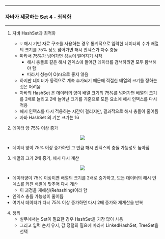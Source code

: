 -----
### 자바가 제공하는 Set 4 - 최적화
-----
1. 자바 HashSet과 최적화
   - 💡 해시 기반 자료 구조를 사용하는 경우 통계적으로 입력한 데이터의 수가 배열의 크기를 75% 정도 넘어가면 해시 인덱스가 자주 충돌
   - 따라서 75%가 넘어가면 성능이 떨어지기 시작
     + 해시 충돌로 같은 해시 인덱스에 들어간 데이터를 검색하려면 모두 탐색해야 함
     + 따라서 성능이 O(n)으로 좋지 않음
   - 하지만 데이터가 동적으로 계속 추가되기 때문에 적절한 배열의 크기를 정하는 것은 어려움
   - 자바의 HashSet 은 데이터의 양이 배열 크기의 75%를 넘어가면 배열의 크기를 2배로 늘리고 2배 늘어난 크기를 기준으로 모든 요소에 해시 인덱스를 다시 적용
   - 해시 인덱스를 다시 적용하는 시간이 걸리지만, 결과적으로 해시 충돌이 줄어듬
   - 자바 HashSet 의 기본 크기는 16

2. 데이터 양 75% 이상 증가
<div align="center">
<img src="https://github.com/user-attachments/assets/a1221513-5aab-4fe7-887f-4c4280bfe668">
</div>

  - 데이터 양이 75% 이상 증가하면 그 만큼 해시 인덱스의 충돌 가능성도 높아짐

3. 배열의 크기 2배 증가, 해시 다시 계산
<div align="center">
<img src="https://github.com/user-attachments/assets/2e055a3b-cb99-422d-8a11-84bf71fc7e7e">
</div>

  - 데이터양이 75% 이상이면 배열의 크기를 2배로 증가하고, 모든 데이터의 해시 인덱스를 커진 배열에 맞추어 다시 계산
    + 이 과정을 재해싱(Rehashing)이라 함
  - 인덱스 충돌 가능성이 줄어듬
  - 여기서 데이터가 다시 75% 이상 증가하면 다시 2배 증가와 재계산을 반복

4. 정리
   - 실무에서는 Set이 필요한 경우 HashSet을 가장 많이 사용
   - 그리고 입력 순서 유지, 값 정렬의 필요에 따라서 LinkedHashSet, TreeSet을 선택
